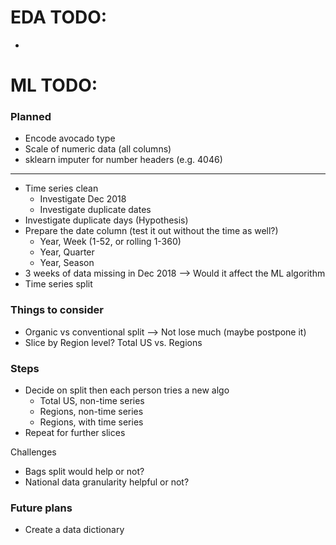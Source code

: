 
# EDA TODO:

* 

# ML TODO:

### Planned
* Encode avocado type
* Scale of numeric data (all columns)
* sklearn imputer for number headers (e.g. 4046)
---
* Time series clean
    * Investigate Dec 2018
    * Investigate duplicate dates
* Investigate duplicate days (Hypothesis)
* Prepare the date column (test it out without the time as well?)
    * Year, Week (1-52, or rolling 1-360)
    * Year, Quarter
    * Year, Season
* 3 weeks of data missing in Dec 2018 --> Would it affect the ML algorithm
* Time series split

### Things to consider
* Organic vs conventional split --> Not lose much (maybe postpone it)
* Slice by Region level? Total US vs. Regions 

### Steps

* Decide on split then each person tries a new algo
    * Total US, non-time series
    * Regions, non-time series
    * Regions, with time series
* Repeat for further slices

Challenges
* Bags split would help or not? 
* National data granularity helpful or not?


### Future plans

* Create a data dictionary